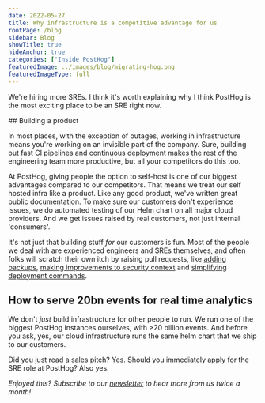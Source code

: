 ```yaml
---
date: 2022-05-27
title: Why infrastructure is a competitive advantage for us
rootPage: /blog
sidebar: Blog
showTitle: true
hideAnchor: true
categories: ["Inside PostHog"]
featuredImage: ../images/blog/migrating-hog.png
featuredImageType: full
---
```


We're hiring more SREs. I think it's worth explaining why I think PostHog is the most exciting place to be an SRE right now. 

## Building a product

In most places, with the exception of outages, working in infrastructure means you're working on an invisible part of the company.
Sure, building out fast CI pipelines and continuous deployment makes the rest of the engineering team more productive, but all your competitors do this too.

At PostHog, giving people the option to self-host is one of our biggest advantages compared to our competitors.
That means we treat our self hosted infra like a product.
Like any good product, we've written great public documentation.
To make sure our customers don't experience issues, we do automated testing of our Helm chart on all major cloud providers.
And we get issues raised by real customers, not just internal 'consumers'.

It's not just that building stuff _for_ our customers is fun.
Most of the people we deal with are experienced engineers and SREs themselves, and often folks will scratch their own itch by raising pull requests, like [adding backups](https://github.com/PostHog/charts-clickhouse/pull/383), [making improvements to security context](https://github.com/PostHog/charts-clickhouse/pull/377) and [simplifying deployment commands](https://github.com/PostHog/charts-clickhouse/pull/366).

## How to serve 20bn events for real time analytics

We don't _just_ build infrastructure for other people to run.
We run one of the biggest PostHog instances ourselves, with >20 billion events.
And before you ask, yes, our cloud infrastructure runs the same helm chart that we ship to our customers.


Did you just read a sales pitch? Yes. Should you immediately apply for the SRE role at PostHog? Also yes.




_Enjoyed this? Subscribe to our [newsletter](/newsletter) to hear more from us twice a month!_

<NewsletterForm
compact
/>

